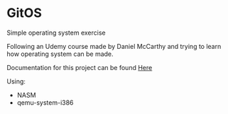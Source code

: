 # GitOS
Simple operating system exercise

Following an Udemy course made by Daniel McCarthy and trying to learn how operating system can be made.

Documentation for this project can be found [Here](https://gitmanik.github.io/GitOS/files.html)

Using:
* NASM
* qemu-system-i386